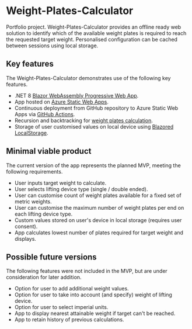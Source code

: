 # Weight-Plates-Calculator
Portfolio project. Weight-Plates-Calculator provides an offline ready web solution to identify which of the available weight plates is required to reach the requested target weight. Personalised configuration can be cached between sessions using local storage.

## Key features
The Weight-Plates-Calculator demonstrates use of the following key features.
- .NET 8 [Blazor WebAssembly Progressive Web App](../main/WeightPlatesCalculator.Web).
- App hosted on [Azure Static Web Apps](https://kind-glacier-09aaf6e03.6.azurestaticapps.net/).
- Continuous deployment from GitHub repository to Azure Static Web Apps via [GitHub Actions](../../../Weight-Plates-Calculator/actions/workflows/azure-static-web-apps-kind-glacier-09aaf6e03.yml).
- Recursion and backtracking for [weight plates calculation](../main/WeightPlatesCalculatorLibrary/Processors/WeightPlatesProcessor.cs).
- Storage of user customised values on local device using [Blazored LocalStorage](../main/WeightPlatesCalculator.Web/Pages/Home.razor.cs).

## Minimal viable product
The current version of the app represents the planned MVP, meeting the following requirements.
- User inputs target weight to calculate.
- User selects lifting device type (single / double ended).
- User can customise count of weight plates available for a fixed set of metric weights.
- User can customise the maximum number of weight plates per end on each lifting device type.
- Custom values stored on user's device in local storage (requires user consent).
- App calculates lowest number of plates required for target weight and displays.
	
## Possible future versions
The following features were not included in the MVP, but are under consideration for later addition. 
- Option for user to add additional weight values.
- Option for user to take into account (and specify) weight of lifting device.
- Option for user to select imperial units.
- App to display nearest attainable weight if target can't be reached.
- App to retain history of previous calculations.

